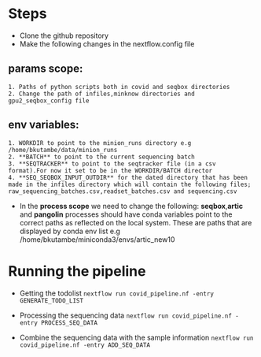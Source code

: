 # Steps

* Clone the github repository
* Make the following changes in the nextflow.config file
## **params scope**:
    1. Paths of python scripts both in covid and seqbox directories
    2. Change the path of infiles,minknow directories and gpu2_seqbox_config file 
## env variables:
    1. WORKDIR to point to the minion_runs directory e.g /home/bkutambe/data/minion_runs
    2. **BATCH** to point to the current sequencing batch
    3. **SEQTRACKER** to point to the seqtracker file (in a csv format).For now it set to be in the WORKDIR/BATCH director
    4. **SEQ_SEQBOX_INPUT_OUTDIR** for the dated directory that has been made in the infiles directory which will contain the following files; raw_sequencing_batches.csv,readset_batches.csv and sequencing.csv

* In the **process scope** we need to change the following:
**seqbox**,**artic** and **pangolin** processes should have conda variables point to the correct paths as reflected on the local system. These are paths that are displayed by conda env list e.g /home/bkutambe/miniconda3/envs/artic_new10

# Running the pipeline

* Getting the todolist
`nextflow run covid_pipeline.nf -entry GENERATE_TODO_LIST`

* Processing the sequencing data
`nextflow run covid_pipeline.nf -entry PROCESS_SEQ_DATA`

* Combine the sequencing data with the sample information 
`nextflow run covid_pipeline.nf -entry ADD_SEQ_DATA`

